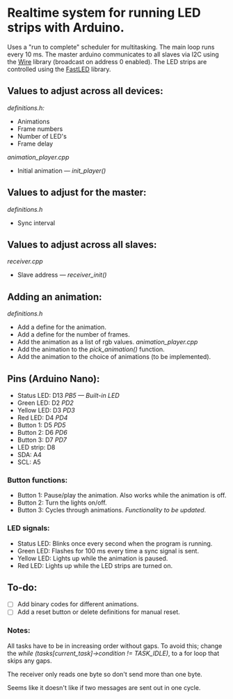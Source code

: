 # Realtime system for running LED strips with Arduino.
Uses a "run to complete" scheduler for multitasking.
The main loop runs every 10 ms.
The master arduino communicates to all slaves via I2C using the [Wire](https://www.arduino.cc/en/reference/wire) library (broadcast on address 0 enabled).
The LED strips are controlled using the [FastLED](https://github.com/FastLED/FastLED) library.

## Values to adjust across all devices:
*definitions.h:*
* Animations
* Frame numbers
* Number of LED's
* Frame delay

*animation_player.cpp*
* Initial animation *&mdash; init_player()*

## Values to adjust for the master:
*definitions.h*
* Sync interval

## Values to adjust across all slaves:
*receiver.cpp*
* Slave address *&mdash; receiver_init()*

## Adding an animation:
*definitions.h*
* Add a define for the animation.
* Add a define for the number of frames.
* Add the animation as a list of rgb values.
*animation_player.cpp*
* Add the animation to the *pick_animation()* function.
* Add the animation to the choice of animations (to be implemented).

## Pins (Arduino Nano):
* Status LED: D13 *PB5 &mdash; Built-in LED*
* Green LED: D2 *PD2*
* Yellow LED: D3 *PD3*
* Red LED: D4 *PD4*
* Button 1: D5 *PD5*
* Button 2: D6 *PD6*
* Button 3: D7 *PD7*
* LED strip: D8
* SDA: A4
* SCL: A5

### Button functions:
* Button 1: Pause/play the animation. Also works while the animation is off.
* Button 2: Turn the lights on/off.
* Button 3: Cycles through animations. *Functionality to be updated*.

### LED signals:
* Status LED: Blinks once every second when the program is running.
* Green LED: Flashes for 100 ms every time a sync signal is sent.
* Yellow LED: Lights up while the animation is paused.
* Red LED: Lights up while the LED strips are turned on.

## To-do:
- [ ] Add binary codes for different animations.
- [ ] Add a reset button or delete definitions for manual reset.

### Notes:
All tasks have to be in increasing order without gaps. To avoid this; change the *while (tasks[current_task]->condition != TASK_IDLE)*, to a for loop that skips any gaps.

The receiver only reads one byte so don't send more than one byte.

Seems like it doesn't like if two messages are sent out in one cycle.
